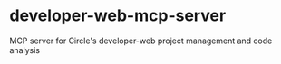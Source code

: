 # developer-web-mcp-server
MCP server for Circle's developer-web project management and code analysis
